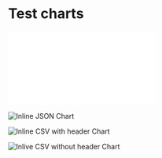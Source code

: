 # Test charts

![JSON Chart](./simple.json)

![Inline JSON Chart](data:text/json,%7B%22type%22%3A%20%22Line%22%2C%22data%22%3A%20%7B%22labels%22%3A%20%5B%22Mon%22%2C%20%22Tue%22%2C%20%22Wed%22%2C%20%22Thu%22%2C%20%22Fri%22%5D%2C%22series%22%3A%20%5B%5B1%2C%202%2C%204%2C%203%2C%205%5D%5D%7D%7D)

![Inline CSV with header Chart](data:text/csv,Mon;Tue;Wed%0A1;4;3)

![Inlive CSV without header Chart](data:text/csv,8;4;3)
